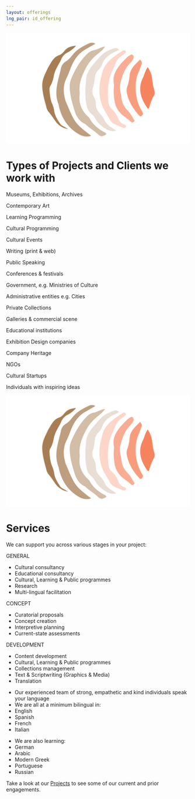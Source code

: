 ```yaml
---
layout: offerings
lng_pair: id_offering
---
```

<script src="https://kit.fontawesome.com/9293cabefc.js" crossorigin="anonymous"></script>
<div class="row">
    <div>
        <div class="position-relative padding-container even-background">
            <div>
                <div class="photoTitle">
                    <img id="imgTitles" src="/assets/img/default/logo.webp" alt="Logo image">
                    <h1 class="title2">Types of Projects and Clients we work with</h1>
                </div>
                <div class="offlist">
                    <p><i class="fa-solid fa-building-columns"></i>Museums, Exhibitions, Archives</p>
                    <p><i class="fa-solid fa-palette"></i>Contemporary Art</p>
                    <p><i class="fa-solid fa-pen"></i>Learning Programming</p>
                    <p><i class="fa-solid fa-gear"></i>Cultural Programming</p>
                    <p><i class="fa-solid fa-masks-theater"></i>Cultural Events</p>
                    <p><i class="fa-solid fa-pen-nib"></i>Writing (print & web)</p>
                    <p><i class="fa-solid fa-comments"></i>Public Speaking</p>
                    <p><i class="fa-solid fa-users"></i>Conferences & festivals</p>
                    <p><i class="fa-solid fa-building"></i>Government, e.g. Ministries of Culture</p>
                    <p><i class="fa-solid fa-city"></i>Administrative entities e.g. Cities</p>
                    <p><i class="fa-solid fa-paintbrush"></i>Private Collections</p>
                    <p><i class="fa-solid fa-handshake"></i>Galleries & commercial scene</p>
                    <p><i class="fa-solid fa-school"></i>Educational institutions</p>
                    <p><i class="fa-solid fa-list-check"></i>Exhibition Design companies</p>
                    <p><i class="fa-solid fa-sitemap"></i>Company Heritage </p>
                    <p><i class="fa-solid fa-building-ngo"></i>NGOs</p>
                    <p><i class="fa-solid fa-rocket"></i>Cultural Startups</p>
                    <p><i class="fa-solid fa-lightbulb"></i>Individuals with inspiring ideas</p>
                </div>
            </div>
            <div id="services">
                <div class="photoTitle">
                    <img id="imgTitles" src="/assets/img/default/logo.webp" alt="Logo image">
                    <h1 class="title2">Services</h1>
                </div>
                <p>We can support you across various stages in your project:</p>
                <div id="offering-services" class="companiesProjectsContainer">
                    <div>
                        <p>GENERAL</p>
                        <ul>
                            <li>Cultural consultancy</li>
                            <li>Educational consultancy</li>
                            <li>Cultural, Learning & Public programmes</li>
                            <li>Research</li>
                            <li>Multi-lingual facilitation</li>
                        </ul>
                    </div>
                    <div>
                        <p>CONCEPT</p>
                        <ul>
                            <li>Curatorial proposals</li>
                            <li>Concept creation</li>
                            <li>Interpretive planning</li>
                            <li>Current-state assessments</li>
                        </ul>
                    </div>
                    <div>
                        <p>DEVELOPMENT</p>
                        <ul>
                            <li>Content development</li>
                            <li>Cultural, Learning & Public programmes</li>
                            <li>Collections management</li>
                            <li>Text & Scriptwriting (Graphics & Media)</li>
                            <li>Translation</li>
                        </ul>
                    </div>
                </div>
                <div>
                        <ul class="sub-item">
                            <li>Our experienced team of strong, empathetic and kind individuals speak your language</li>
                            <li>We are all at a minimum bilingual in:</li>
                            <li>English</li>
                            <li>Spanish</li>
                            <li>French</li>
                            <li>Italian</li>
                        </ul>
                        <ul class="sub-item">
                            <li>We are also learning:</li>
                            <li>German</li>
                            <li>Arabic</li>
                            <li>Modern Greek</li>
                            <li>Portuguese</li>
                            <li>Russian</li>
                        </ul>
                </div>
                <p>Take a look at our <a class="link" href="/tabs/projects.html">Projects</a> to see some of our current and prior engagements.</p>
            </div>
         </div>
    </div> 
